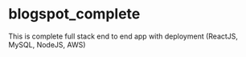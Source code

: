 # blogspot_complete
This is complete full stack end to end app with deployment (ReactJS, MySQL, NodeJS, AWS)
